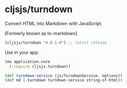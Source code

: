 # cljsjs/turndown

Convert HTML into Markdown with JavaScript.

[Formerly known as to-markdown]

[](dependency)
```clojure
[cljsjs/turndown "4.0.1-0"] ;; latest release
```
[](/dependency)

Use in your app:

```clojure
(ns application.core
  (:require cljsjs.turndown))

(def turndown-service (js/TurndownService. options))
(def md (.turndown turndown-service string-of-html))
```
